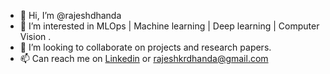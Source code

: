 - 👋 Hi, I’m @rajeshdhanda
- 👀 I’m interested in MLOps | Machine learning |  Deep learning | Computer Vision . 
- 💞️ I’m looking to collaborate on projects and research papers. 
- 📫 Can reach me on [Linkedin](https://www.linkedin.com/in/rajesh-dhanda/) or rajeshkrdhanda@gmail.com

<!---
rajeshdhanda/rajeshdhanda is a ✨ special ✨ repository because its `README.md` (this file) appears on your GitHub profile.
You can click the Preview link to take a look at your changes.
--->
